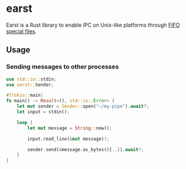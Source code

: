 # earst

Earst is a Rust library to enable IPC on Unix-like platforms through [FIFO special files](https://man7.org/linux/man-pages/man7/fifo.7.html).

## Usage

### Sending messages to other processes

```rs
use std::io::stdin;
use earst::Sender;

#[tokio::main]
fn main() -> Result<(), std::io::Error> {
    let mut sender = Sender::open("~/my-pipe").await?;
    let input = stdin();

    loop {
        let mut message = String::new();

        input.read_line(&mut message)?;

        sender.send(&message.as_bytes()[..}).await?;
    }
}
```

